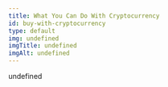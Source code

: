 ```yaml
--- 
title: What You Can Do With Cryptocurrency
id: buy-with-cryptocurrency
type: default
img: undefined
imgTitle: undefined
imgAlt: undefined
---
```


undefined

